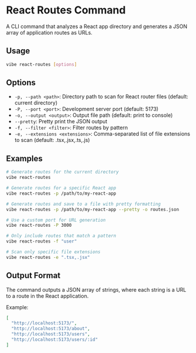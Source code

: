 # React Routes Command

A CLI command that analyzes a React app directory and generates a JSON array of application routes as URLs.

## Usage

```bash
vibe react-routes [options]
```

## Options

- `-p, --path <path>`: Directory path to scan for React router files (default: current directory)
- `-P, --port <port>`: Development server port (default: 5173)
- `-o, --output <output>`: Output file path (default: print to console)
- `--pretty`: Pretty print the JSON output
- `-f, --filter <filter>`: Filter routes by pattern
- `-e, --extensions <extensions>`: Comma-separated list of file extensions to scan (default: .tsx,.jsx,.ts,.js)

## Examples

```bash
# Generate routes for the current directory
vibe react-routes

# Generate routes for a specific React app
vibe react-routes -p /path/to/my-react-app

# Generate routes and save to a file with pretty formatting
vibe react-routes -p /path/to/my-react-app --pretty -o routes.json

# Use a custom port for URL generation
vibe react-routes -P 3000

# Only include routes that match a pattern
vibe react-routes -f "user"

# Scan only specific file extensions
vibe react-routes -e ".tsx,.jsx"
```

## Output Format

The command outputs a JSON array of strings, where each string is a URL to a route in the React application.

Example:

```json
[
  "http://localhost:5173/",
  "http://localhost:5173/about",
  "http://localhost:5173/users",
  "http://localhost:5173/users/:id"
]
```
